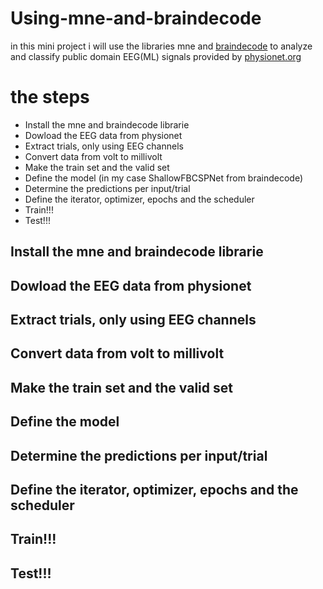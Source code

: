 # Using-mne-and-braindecode
in this mini project i will use the libraries mne and [braindecode](https://robintibor.github.io/braindecode/index.html) to analyze and classify public domain EEG(ML) signals provided by [physionet.org](https://physionet.org/content/eegmmidb/1.0.0/)

# the steps 
- Install the mne and braindecode librarie
- Dowload the EEG data from physionet
- Extract trials, only using EEG channels
- Convert data from volt to millivolt
- Make the train set and the valid set
- Define the model (in my case ShallowFBCSPNet from braindecode)
- Determine the predictions per input/trial
- Define the iterator, optimizer, epochs and the scheduler
- Train!!! 
- Test!!!

## Install the mne and braindecode librarie


## Dowload the EEG data from physionet

## Extract trials, only using EEG channels

## Convert data from volt to millivolt

## Make the train set and the valid set

## Define the model

## Determine the predictions per input/trial

## Define the iterator, optimizer, epochs and the scheduler

## Train!!! 

## Test!!!
